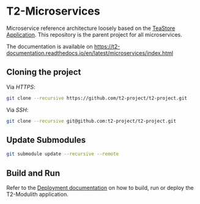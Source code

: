 # T2-Microservices

Microservice reference architecture loosely based on the [TeaStore Application](https://github.com/DescartesResearch/TeaStore).
This repository is the parent project for all microservices.

The documentation is available on https://t2-documentation.readthedocs.io/en/latest/microservices/index.html

## Cloning the project

Via _HTTPS_:
```bash
git clone --recursive https://github.com/t2-project/t2-project.git
```

Via _SSH_:
```bash
git clone --recursive git@github.com:t2-project/t2-project.git
```

## Update Submodules

```bash
git submodule update --recursive --remote
```

## Build and Run

Refer to the [Deployment documentation](https://t2-documentation.readthedocs.io/en/latest/microservices/deploy.html) on how to build, run or deploy the T2-Modulith application.
